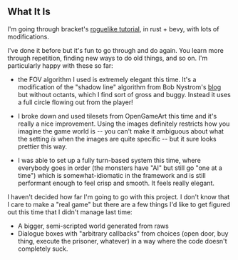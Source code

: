 What It Is
----------

I'm going through bracket's [roguelike tutorial](https://bfnightly.bracketproductions.com/rustbook/), in
rust + bevy, with lots of modifications.

I've done it before but it's fun to go through and do again. You learn more through repetition, finding new ways to do
old things, and so on. I'm particularly happy with these so far:

* the FOV algorithm I used is extremely elegant this time. It's a modification of the "shadow line" algorithm
    from Bob Nystrom's [blog](http://journal.stuffwithstuff.com/2015/09/07/what-the-hero-sees/) but without
    octants, which I find sort of gross and buggy. Instead it uses a full circle flowing out from the player!

* I broke down and used tilesets from OpenGameArt this time and it's really a nice improvement. Using the images
    definitely restricts how you imagine the game world is -- you can't make it ambiguous about what the setting _is_
    when the images are quite specific -- but it sure looks prettier this way.

* I was able to set up a fully turn-based system this time, where everybody goes in order (the monsters have "AI"
   but still go "one at a time") which is somewhat-idiomatic in the framework and is still performant enough to feel
   crisp and smooth. It feels really elegant.

I haven't decided how far I'm going to go with this project. I don't know that I care to make a "real game" but there
are a few things I'd like to get figured out this time that I didn't manage last time:

* A bigger, semi-scripted world generated from raws
* Dialogue boxes with "arbitrary callbacks" from choices (open door, buy thing, execute the prisoner, whatever)
  in a way where the code doesn't completely suck.